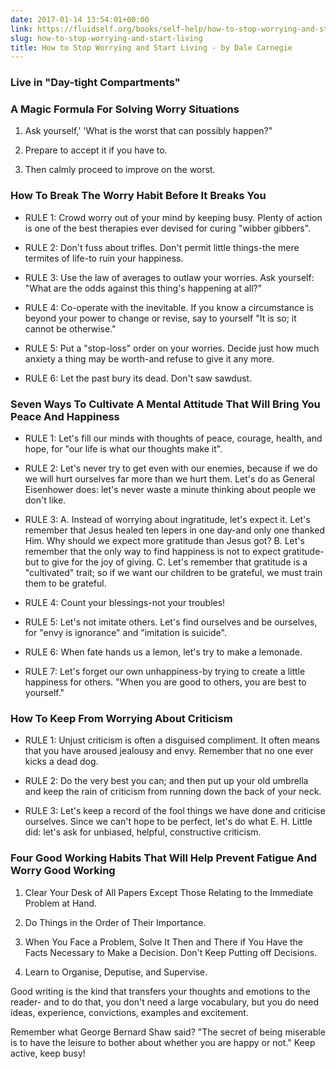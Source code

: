 ```yaml
---
date: 2017-01-14 13:54:01+00:00
link: https://fluidself.org/books/self-help/how-to-stop-worrying-and-start-living
slug: how-to-stop-worrying-and-start-living
title: How to Stop Worrying and Start Living - by Dale Carnegie
---
```


### Live in "Day-tight Compartments"

### A Magic Formula For Solving Worry Situations

1.  Ask yourself,' 'What is the worst that can possibly happen?"

2.  Prepare to accept it if you have to.

3.  Then calmly proceed to improve on the worst.

### How To Break The Worry Habit Before It Breaks You

- RULE 1: Crowd worry out of your mind by keeping busy. Plenty of action is one of the best therapies ever devised for curing "wibber gibbers".

- RULE 2: Don't fuss about trifles. Don't permit little things-the mere termites of life-to ruin your happiness.

- RULE 3: Use the law of averages to outlaw your worries. Ask yourself: "What are the odds against this thing's happening at all?"

- RULE 4: Co-operate with the inevitable. If you know a circumstance is beyond your power to change or revise, say to yourself "It is so; it cannot be otherwise."

- RULE 5: Put a "stop-loss" order on your worries. Decide just how much anxiety a thing may be worth-and refuse to give it any more.

- RULE 6: Let the past bury its dead. Don't saw sawdust.

### Seven Ways To Cultivate A Mental Attitude That Will Bring You Peace And Happiness

- RULE 1: Let's fill our minds with thoughts of peace, courage, health, and hope, for "our life is what our thoughts make it".

- RULE 2: Let's never try to get even with our enemies, because if we do we will hurt ourselves far more than we hurt them. Let's do as General Eisenhower does: let's never waste a minute thinking about people we don't like.

- RULE 3: A. Instead of worrying about ingratitude, let's expect it. Let's remember that Jesus healed ten lepers in one day-and only one thanked Him. Why should we expect more gratitude than Jesus got? B. Let's remember that the only way to find happiness is not to expect gratitude-but to give for the joy of giving. C. Let's remember that gratitude is a "cultivated" trait; so if we want our children to be grateful, we must train them to be grateful.

- RULE 4: Count your blessings-not your troubles!

- RULE 5: Let's not imitate others. Let's find ourselves and be ourselves, for "envy is ignorance" and "imitation is suicide".

- RULE 6: When fate hands us a lemon, let's try to make a lemonade.

- RULE 7: Let's forget our own unhappiness-by trying to create a little happiness for others. "When you are good to others, you are best to yourself."

### How To Keep From Worrying About Criticism

- RULE 1: Unjust criticism is often a disguised compliment. It often means that you have aroused jealousy and envy. Remember that no one ever kicks a dead dog.

- RULE 2: Do the very best you can; and then put up your old umbrella and keep the rain of criticism from running down the back of your neck.

- RULE 3: Let's keep a record of the fool things we have done and criticise ourselves. Since we can't hope to be perfect, let's do what E. H. Little did: let's ask for unbiased, helpful, constructive criticism.

### Four Good Working Habits That Will Help Prevent Fatigue And Worry Good Working

1.  Clear Your Desk of All Papers Except Those Relating to the Immediate Problem at Hand.

2.  Do Things in the Order of Their Importance.

3.  When You Face a Problem, Solve It Then and There if You Have the Facts Necessary to Make a Decision. Don't Keep Putting off Decisions.

4.  Learn to Organise, Deputise, and Supervise.

Good writing is the kind that transfers your thoughts and emotions to the reader- and to do that, you don't need a large vocabulary, but you do need ideas, experience, convictions, examples and excitement.

Remember what George Bernard Shaw said? "The secret of being miserable is to have the leisure to bother about whether you are happy or not." Keep active, keep busy!
